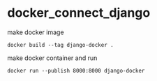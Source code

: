 # docker_connect_django

make docker image
``` 
docker build --tag django-docker .
```

make docker container and run
``` 
docker run --publish 8000:8000 django-docker
```
